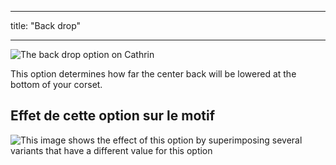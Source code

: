 - - -
title: "Back drop"
- - -

![The back drop option on Cathrin](./backdrop.svg)

This option determines how far the center back will be lowered at the bottom of your corset.

## Effet de cette option sur le motif

![This image shows the effect of this option by superimposing several variants that have a different value for this option](cathrin_backdrop_sample.svg "Effect of this option on the pattern")

